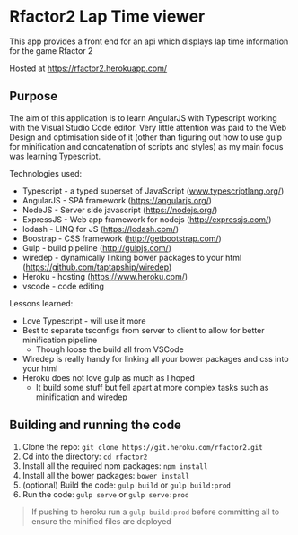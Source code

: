 # Rfactor2 Lap Time viewer

This app provides a front end for an api which displays lap time information for the game Rfactor 2

Hosted at https://rfactor2.herokuapp.com/

## Purpose

The aim of this application is to learn AngularJS with Typescript working with the Visual Studio Code editor.
Very little attention was paid to the Web Design and optimisation side of it (other than figuring out how to use gulp for minification and concatenation of scripts and styles) as my main focus was learning Typescript.

Technologies used:
- Typescript - a typed superset of JavaScript (www.typescriptlang.org/) 
- AngularJS - SPA framework (https://angularjs.org/)
- NodeJS - Server side javascript (https://nodejs.org/)
- ExpressJS - Web app framework for nodejs (http://expressjs.com/)
- lodash - LINQ for JS (https://lodash.com/)
- Boostrap - CSS framework (http://getbootstrap.com/)
- Gulp - build pipeline (http://gulpjs.com/)
- wiredep - dynamically linking bower packages to your html (https://github.com/taptapship/wiredep)
- Heroku - hosting (https://www.heroku.com/)
- vscode - code editing

Lessons learned:
- Love Typescript - will use it more
- Best to separate tsconfigs from server to client to allow for better minification pipeline
    - Though loose the build all from VSCode
- Wiredep is really handy for linking all your bower packages and css into your html
- Heroku does not love gulp as much as I hoped
    - It build some stuff but fell apart at more complex tasks such as minification and wiredep
    
## Building and running the code
1. Clone the repo: `git clone https://git.heroku.com/rfactor2.git`
1. Cd into the directory: `cd rfactor2`
1. Install all the required npm packages: `npm install`
1. Install all the bower packages: `bower install`
1. (optional) Build the code: `gulp build` or `gulp build:prod`
1. Run the code: `gulp serve` or `gulp serve:prod`

> If pushing to heroku run a `gulp build:prod` before committing all to ensure the minified files are deployed 